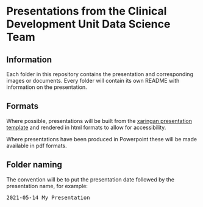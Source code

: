 # Presentations from the Clinical Development Unit Data Science Team

## Information

Each folder in this repository contains the presentation and corresponding images or documents. Every folder will contain its own README with information on the presentation.

## Formats

Where possible, presentations will be built from the [xaringan presentation template](https://github.com/CDU-data-science-team/presentation-template) and rendered in html formats to allow for accessibility. 

Where presentations have been produced in Powerpoint these will be made available in pdf formats.

## Folder naming

The convention will be to put the presentation date followed by the presentation name, for example:

<kbd> 2021-05-14 My Presentation </kbd>
